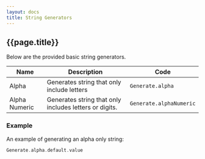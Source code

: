 ```yaml
---
layout: docs
title: String Generators
---
```


## {{page.title}}
Below are the provided basic string generators.

| Name          | Description                                            | Code                    |
| ------------- | ------------------------------------------------------ | ----------------------- |
| Alpha         | Generates string that only include letters             | `Generate.alpha`        |
| Alpha Numeric | Generates string that only includes letters or digits. | `Generate.alphaNumeric` |


### Example

An example of generating an alpha only string:

```scala
Generate.alpha.default.value
```
